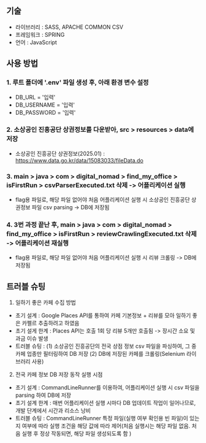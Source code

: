 ## 기술
- 라이브러리 : SASS, APACHE COMMON CSV
- 프레임워크 : SPRING
- 언어 : JavaScript

## 사용 방법
### 1. 루트 폴더에 '.env' 파일 생성 후, 아래 환경 변수 설정
- DB_URL = '입력'
- DB_USERNAME = '입력'
- DB_PASSWORD = '입력'

### 2. 소상공인 진흥공단 상권정보를 다운받아, src > resources > data에 저장
 - 소상공인 진흥공단 상권정보(2025.01) : https://www.data.go.kr/data/15083033/fileData.do

### 3. main > java > com > digital_nomad > find_my_office > isFirstRun > csvParserExecuted.txt 삭제 -> 어플리케이션 실행
 - flag용 파일로, 해당 파일 없어야 처음 어플리케이션 실행 시 소상공인 진흥공단 상권정보 파일 csv parsing -> DB에 저장됨

### 4. 3번 과정 끝난 후, main > java > com > digital_nomad > find_my_office > isFirstRun > reviewCrawlingExecuted.txt 삭제 -> 어플리케이션 재실행 
- flag용 파일로, 해당 파일 없어야 처음 어플리케이션 실행 시 리뷰 크롤링 -> DB에 저장됨

## 트러블 슈팅
1. 일하기 좋은 카페 수집 방법
 - 초기 설계 : Google Places API를 통하여 카페 기본정보 + 리뷰를 모아 일하기 좋은 카펠르 추출하려고 하였음
 - 초기 설게 한계 : Places API는 호출 1회 당 리뷰 5개만 호출됨 -> 장시간 소요 및 과금 이슈 발생
 - 트러블 슈팅 :
   (1) 소상공인 진흥공단의 전국 상점 정보 csv 파일을 파싱하여, 그 중 카페 업종만 필터링하여 DB 저장
   (2) DB에 저장된 카페를 크롤링(Selenium 라이브러리 사용)

2. 전국 카페 정보 DB 저장 동작 실행 시점
 - 초기 설계 : CommandLineRunner를 이용하여, 어플리케이션 실행 시 csv 파일을 parsing 하여 DB에 저장
 - 초기 설계 한계 : 매번 어플리케이션 실행 시마다 DB 업데이트 작업이 일어나므로, 개발 단계에서 시간과 리소스 낭비
 - 트러블 슈팅 : CommandLineRunner 특정 파일(실행 여부 확인용 빈 파일)이 있는지 여부에 따라 실행 조건을 해당 값에 따라 제어(처음 실행시는 해당 파일 없음. 처음 실행 후 정상 작동되면, 해당 파일 생성되도록 함 )
 